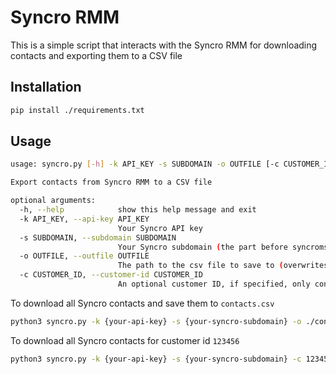 # Syncro RMM

This is a simple script that interacts with the Syncro RMM for downloading contacts and exporting them to a CSV file

## Installation

```bash
pip install ./requirements.txt
```

## Usage

```bash
usage: syncro.py [-h] -k API_KEY -s SUBDOMAIN -o OUTFILE [-c CUSTOMER_ID]

Export contacts from Syncro RMM to a CSV file

optional arguments:
  -h, --help            show this help message and exit
  -k API_KEY, --api-key API_KEY
                        Your Syncro API key
  -s SUBDOMAIN, --subdomain SUBDOMAIN
                        Your Syncro subdomain (the part before syncromsp.com, ie. {subdomain}.syncromsp.com)
  -o OUTFILE, --outfile OUTFILE
                        The path to the csv file to save to (overwrites existing files)
  -c CUSTOMER_ID, --customer-id CUSTOMER_ID
                        An optional customer ID, if specified, only contacts for this customer ID will be exported

```

To download all Syncro contacts and save them to `contacts.csv`
```bash
python3 syncro.py -k {your-api-key} -s {your-syncro-subdomain} -o ./contacts.csv
```

To download all Syncro contacts for customer id `123456`
```bash
python3 syncro.py -k {your-api-key} -s {your-syncro-subdomain} -c 123456 -o ./contacts-123456.csv
```
